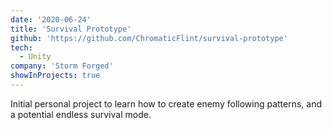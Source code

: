 ```yaml
---
date: '2020-06-24'
title: 'Survival Prototype'
github: 'https://github.com/ChromaticFlint/survival-prototype'
tech:
  - Unity
company: 'Storm Forged'
showInProjects: true
---
```


Initial personal project to learn how to create enemy following patterns, and a potential endless survival mode.
